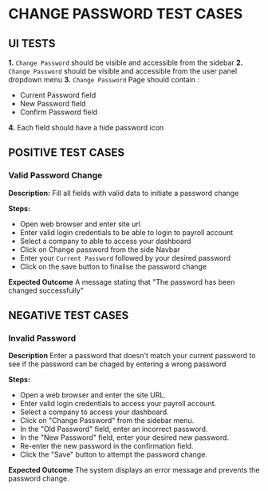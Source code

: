 # CHANGE PASSWORD TEST CASES

## UI TESTS

**1.** `Change Password` should be visible and accessible from the  sidebar
**2.**  `Change Password` should be visible and accessible from the user panel dropdown menu
**3.** `Change Password` Page should contain :

- Current Password field
- New Password field
- Confirm Password field

**4.** Each field should have a hide password icon

## POSITIVE TEST CASES

### Valid Password Change 

**Description:** Fill all fields with valid data to initiate a password change

**Steps:**

- Open web browser and enter site url
- Enter valid login credentials to be able to login to payroll account
- Select a company to able to access your dashboard 
- Click on Change password from the side Navbar
- Enter your `Current Password` followed by your desired password
- Click on the save button to finalise the password change

**Expected Outcome**
A message stating that "The password has been changed successfully"

## NEGATIVE TEST CASES

### Invalid Password 

**Description** Enter a password that doesn't match your current password to see if the password can be chaged by entering a wrong password

**Steps:**

- Open a web browser and enter the site URL.
- Enter valid login credentials to access your payroll account.
- Select a company to access your dashboard.
- Click on "Change Password" from the sidebar menu.
- In the "Old Password" field, enter an incorrect password.
- In the "New Password" field, enter your desired new password.
- Re-enter the new password in the confirmation field.
- Click the "Save" button to attempt the password change.

**Expected Outcome**
The system displays an error message and prevents the password change.

